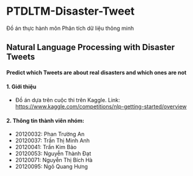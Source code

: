 # PTDLTM-Disaster-Tweet
Đồ án thực hành môn Phân tích dữ liệu thông minh
## Natural Language Processing with Disaster Tweets
#### Predict which Tweets are about real disasters and which ones are not
#### 1. Giới thiệu
- Đồ án dựa trên cuộc thi trên Kaggle.
  Link: https://www.kaggle.com/competitions/nlp-getting-started/overview

#### 2. Thông tin thành viên nhóm:
- 20120032: Phan Trường An
- 20120037: Trần Thị Minh Anh
- 20120041: Trần Kim Bảo
- 20120053: Nguyễn Thành Đạt
- 20120071: Nguyễn Thị Bích Hà
- 20120095: Ngô Quang Hưng
